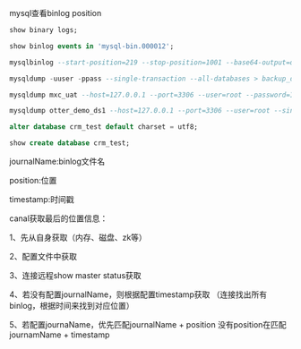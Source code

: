 mysql查看binlog position
```sql
show binary logs;

show binlog events in 'mysql-bin.000012';

mysqlbinlog --start-position=219 --stop-position=1001 --base64-output=decode-rows ../data/mysql-bin.000012

mysqldump -uuser -ppass --single-transaction --all-databases > backup_db.sql

mysqldump mxc_uat --host=127.0.0.1 --port=3306 --user=root --password=123456 --single-transaction --master-data=2 --result-file=F:/个人文件/otter_demo_ds1.sql

mysqldump otter_demo_ds1 --host=127.0.0.1 --port=3306 --user=root --single-transaction --master-data=2 --result-file=F:/个人文件/otter_demo_ds1.sql

alter database crm_test default charset = utf8;

show create database crm_test;
```

journalName:binlog文件名

position:位置 

timestamp:时间戳

canal获取最后的位置信息：

1、先从自身获取（内存、磁盘、zk等）

2、配置文件中获取

3、连接远程show master status获取

4、若没有配置journalName，则根据配置timestamp获取
   （连接找出所有binlog，根据时间来找到对应位置）

5、若配置journaName，优先匹配journalName + position
  没有position在匹配journamName + timestamp